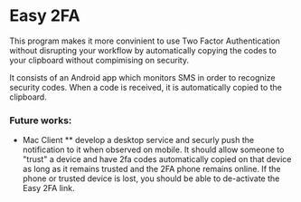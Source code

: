 # Easy 2FA

This program makes it more convinient to use Two Factor Authentication without disrupting your workflow by automatically copying the codes to your clipboard without compimising on security. 
 
It consists of an Android app which monitors SMS in order to recognize security codes.  When a code is received, it is automatically copied to the clipboard.  

### Future works: 
* Mac Client
** develop a desktop service and securly push the notification to it when observed on mobile. It should allow someone to "trust" a device and have 2fa codes automatically copied on that device as long as it remains trusted and the 2FA phone remains online. If the phone or trusted device is lost, you should be able to de-activate the Easy 2FA link.
